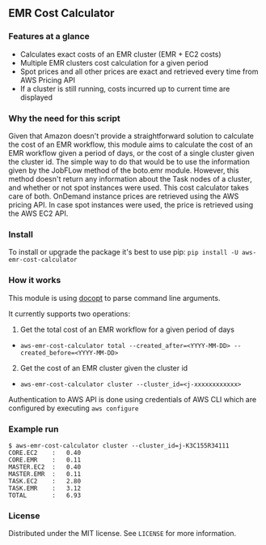 ## EMR Cost Calculator

### Features at a glance
- Calculates exact costs of an EMR cluster (EMR + EC2 costs)
- Multiple EMR clusters cost calculation for a given period
- Spot prices and all other prices are exact and retrieved every time from AWS Pricing API
- If a cluster is still running, costs incurred up to current time are displayed

### Why the need for this script

Given that Amazon doesn't provide a straightforward solution to calculate the cost of an EMR workflow, this module aims to calculate the cost of an EMR workflow given a period of days, or the cost of a single cluster given the cluster id. The simple way to do that would be to use the information given by the JobFLow method of the boto.emr module. However, this method doesn't return any information about the Task nodes of a cluster, and whether or not spot instances were used. This cost calculator takes care of both. OnDemand instance prices are retrieved using the AWS pricing API. In case spot instances were used, the price is retrieved using the AWS EC2 API.

### Install

To install or upgrade the package it's best to use pip:
`pip install -U aws-emr-cost-calculator`

### How it works

This module is using [docopt](http://docopt.org/) to parse command line arguments.

It currently supports two operations:

1. Get the total cost of an EMR workflow for a given period of days
  * `aws-emr-cost-calculator total --created_after=<YYYY-MM-DD> --created_before=<YYYY-MM-DD>`

2. Get the cost of an EMR cluster given the cluster id
  * `aws-emr-cost-calculator cluster --cluster_id=<j-xxxxxxxxxxxx>`

Authentication to AWS API is done using credentials of AWS CLI which are configured by executing
`aws configure`

### Example run
```
$ aws-emr-cost-calculator cluster --cluster_id=j-K3C155R34111
CORE.EC2    :   0.40
CORE.EMR    :   0.11
MASTER.EC2  :   0.40
MASTER.EMR  :   0.11
TASK.EC2    :   2.80
TASK.EMR    :   3.12
TOTAL       :   6.93
```

### License

Distributed under the MIT license. See `LICENSE` for more information.
